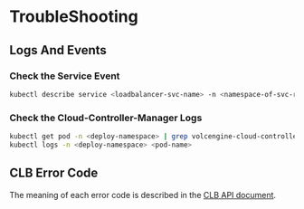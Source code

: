 # TroubleShooting
## Logs And Events
### Check the Service Event
```bash
kubectl describe service <loadbalancer-svc-name> -n <namespace-of-svc-resource> 
```
### Check the Cloud-Controller-Manager Logs
```bash
kubectl get pod -n <deploy-namespace> | grep volcengine-cloud-controller-manager
kubectl logs -n <deploy-namespace> <pod-name>
```
## CLB Error Code
The meaning of each error code is described in the [CLB API document](https://www.volcengine.com/docs/6406/71749).
